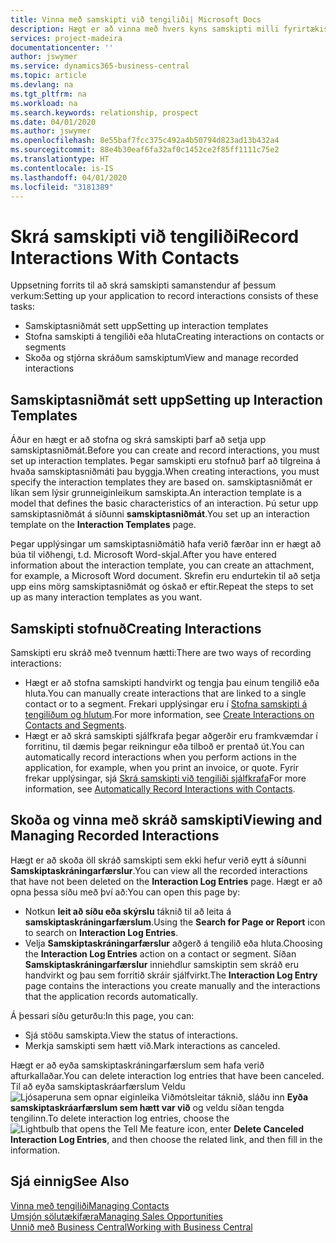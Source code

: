 ```yaml
---
title: Vinna með samskipti við tengiliði| Microsoft Docs
description: Hægt er að vinna með hvers kyns samskipti milli fyrirtækisins og tengiliða þess, t.d. bréf, símtöl, fundir og þess háttar.
services: project-madeira
documentationcenter: ''
author: jswymer
ms.service: dynamics365-business-central
ms.topic: article
ms.devlang: na
ms.tgt_pltfrm: na
ms.workload: na
ms.search.keywords: relationship, prospect
ms.date: 04/01/2020
ms.author: jswymer
ms.openlocfilehash: 8e55baf7fcc375c492a4b50794d823ad13b432a4
ms.sourcegitcommit: 88e4b30eaf6fa32af0c1452ce2f85ff1111c75e2
ms.translationtype: HT
ms.contentlocale: is-IS
ms.lasthandoff: 04/01/2020
ms.locfileid: "3181389"
---
```

# <a name="record-interactions-with-contacts"></a><span data-ttu-id="b7355-103">Skrá samskipti við tengiliði</span><span class="sxs-lookup"><span data-stu-id="b7355-103">Record Interactions With Contacts</span></span>
<span data-ttu-id="b7355-104">Uppsetning forrits til að skrá samskipti samanstendur af þessum verkum:</span><span class="sxs-lookup"><span data-stu-id="b7355-104">Setting up your application to record interactions consists of these tasks:</span></span>

* <span data-ttu-id="b7355-105">Samskiptasniðmát sett upp</span><span class="sxs-lookup"><span data-stu-id="b7355-105">Setting up interaction templates</span></span>  
* <span data-ttu-id="b7355-106">Stofna samskipti á tengiliði eða hluta</span><span class="sxs-lookup"><span data-stu-id="b7355-106">Creating interactions on contacts or segments</span></span>  
* <span data-ttu-id="b7355-107">Skoða og stjórna skráðum samskiptum</span><span class="sxs-lookup"><span data-stu-id="b7355-107">View and manage recorded interactions</span></span>  

##  <a name="setting-up-interaction-templates"></a><span data-ttu-id="b7355-108">Samskiptasniðmát sett upp</span><span class="sxs-lookup"><span data-stu-id="b7355-108">Setting up Interaction Templates</span></span>
<span data-ttu-id="b7355-109">Áður en hægt er að stofna og skrá samskipti þarf að setja upp samskiptasniðmát.</span><span class="sxs-lookup"><span data-stu-id="b7355-109">Before you can create and record interactions, you must set up interaction templates.</span></span> <span data-ttu-id="b7355-110">Þegar samskipti eru stofnuð þarf að tilgreina á hvaða samskiptasniðmáti þau byggja.</span><span class="sxs-lookup"><span data-stu-id="b7355-110">When creating interactions, you must specify the interaction templates they are based on.</span></span> <span data-ttu-id="b7355-111">samskiptasniðmát er líkan sem lýsir grunneiginleikum samskipta.</span><span class="sxs-lookup"><span data-stu-id="b7355-111">An interaction template is a model that defines the basic characteristics of an interaction.</span></span>
<span data-ttu-id="b7355-112">Þú setur upp samskiptasniðmát á síðunni **samskiptasniðmát**.</span><span class="sxs-lookup"><span data-stu-id="b7355-112">You set up an interaction template on the **Interaction Templates** page.</span></span>

<span data-ttu-id="b7355-113">Þegar upplýsingar um samskiptasniðmátið hafa verið færðar inn er hægt að búa til viðhengi, t.d. Microsoft Word-skjal.</span><span class="sxs-lookup"><span data-stu-id="b7355-113">After you have entered information about the interaction template, you can create an attachment, for example, a Microsoft Word document.</span></span> <span data-ttu-id="b7355-114">Skrefin eru endurtekin til að setja upp eins mörg samskiptasniðmát og óskað er eftir.</span><span class="sxs-lookup"><span data-stu-id="b7355-114">Repeat the steps to set up as many interaction templates as you want.</span></span>  

## <a name="creating-interactions"></a><span data-ttu-id="b7355-115">Samskipti stofnuð</span><span class="sxs-lookup"><span data-stu-id="b7355-115">Creating Interactions</span></span>
<span data-ttu-id="b7355-116">Samskipti eru skráð með tvennum hætti:</span><span class="sxs-lookup"><span data-stu-id="b7355-116">There are two ways of recording interactions:</span></span>

* <span data-ttu-id="b7355-117">Hægt er að stofna samskipti handvirkt og tengja þau einum tengilið eða hluta.</span><span class="sxs-lookup"><span data-stu-id="b7355-117">You can manually create interactions that are linked to a single contact or to a segment.</span></span> <span data-ttu-id="b7355-118">Frekari upplýsingar eru í [Stofna samskipti á tengiliðum og hlutum](marketing-how-create-interactions.md).</span><span class="sxs-lookup"><span data-stu-id="b7355-118">For more information, see [Create Interactions on Contacts and Segments](marketing-how-create-interactions.md).</span></span>  
* <span data-ttu-id="b7355-119">Hægt er að skrá samskipti sjálfkrafa þegar aðgerðir eru framkvæmdar í forritinu, til dæmis þegar reikningur eða tilboð er prentað út.</span><span class="sxs-lookup"><span data-stu-id="b7355-119">You can automatically record interactions when you perform actions in the application, for example, when you print an invoice, or quote.</span></span> <span data-ttu-id="b7355-120">Fyrir frekar upplýsingar, sjá [Skrá samskipti við tengiliði sjálfkrafa](marketing-auto-record-interactions.md)</span><span class="sxs-lookup"><span data-stu-id="b7355-120">For more information, see [Automatically Record Interactions with Contacts](marketing-auto-record-interactions.md).</span></span>

## <a name="viewing-and-managing-recorded-interactions"></a><span data-ttu-id="b7355-121">Skoða og vinna með skráð samskipti</span><span class="sxs-lookup"><span data-stu-id="b7355-121">Viewing and Managing Recorded Interactions</span></span>
<span data-ttu-id="b7355-122">Hægt er að skoða öll skráð samskipti sem ekki hefur verið eytt á síðunni **Samskiptaskráningarfærslur**.</span><span class="sxs-lookup"><span data-stu-id="b7355-122">You can view all the recorded interactions that have not been deleted on the **Interaction Log Entries** page.</span></span> <span data-ttu-id="b7355-123">Hægt er að opna þessa síðu með því að:</span><span class="sxs-lookup"><span data-stu-id="b7355-123">You can open this page by:</span></span>

* <span data-ttu-id="b7355-124">Notkun **leit að síðu eða skýrslu** táknið til að leita á **samskiptaskráningarfærslum**.</span><span class="sxs-lookup"><span data-stu-id="b7355-124">Using the **Search for Page or Report** icon to search on **Interaction Log Entries**.</span></span>
* <span data-ttu-id="b7355-125">Velja **Samskiptaskráningarfærslur** aðgerð á tengilið eða hluta.</span><span class="sxs-lookup"><span data-stu-id="b7355-125">Choosing the **Interaction Log Entries** action on a contact or segment.</span></span>
  <span data-ttu-id="b7355-126">Síðan **Samskiptaskráningarfærslur** inniehdlur samskiptin sem skráð eru handvirkt og þau sem forritið skráir sjálfvirkt.</span><span class="sxs-lookup"><span data-stu-id="b7355-126">The **Interaction Log Entry** page contains the interactions you create manually and the interactions that the application records automatically.</span></span>

<span data-ttu-id="b7355-127">Á þessari síðu geturðu:</span><span class="sxs-lookup"><span data-stu-id="b7355-127">In this page, you can:</span></span>

* <span data-ttu-id="b7355-128">Sjá stöðu samskipta.</span><span class="sxs-lookup"><span data-stu-id="b7355-128">View the status of interactions.</span></span>
* <span data-ttu-id="b7355-129">Merkja samskipti sem hætt við.</span><span class="sxs-lookup"><span data-stu-id="b7355-129">Mark interactions as canceled.</span></span>

<span data-ttu-id="b7355-130">Hægt er að eyða samskiptaskráningarfærslum sem hafa verið afturkallaðar.</span><span class="sxs-lookup"><span data-stu-id="b7355-130">You can delete interaction log entries that have been canceled.</span></span> <span data-ttu-id="b7355-131">Til að eyða samskiptaskráarfærslum Veldu ![Ljósaperuna sem opnar eiginleika Viðmótsleitar](media/ui-search/search_small.png "Segðu mér hvað þú vilt gera") táknið, sláðu inn **Eyða samskiptaskráarfærslum sem hætt var við** og veldu síðan tengda tengilinn.</span><span class="sxs-lookup"><span data-stu-id="b7355-131">To delete interaction log entries, choose the ![Lightbulb that opens the Tell Me feature](media/ui-search/search_small.png "Tell me what you want to do") icon, enter **Delete Canceled Interaction Log Entries**, and then choose the related link, and then fill in the information.</span></span>

## <a name="see-also"></a><span data-ttu-id="b7355-132">Sjá einnig</span><span class="sxs-lookup"><span data-stu-id="b7355-132">See Also</span></span>
[<span data-ttu-id="b7355-133">Vinna með tengiliði</span><span class="sxs-lookup"><span data-stu-id="b7355-133">Managing Contacts</span></span>](marketing-contacts.md)  
[<span data-ttu-id="b7355-134">Umsjón sölutækifæra</span><span class="sxs-lookup"><span data-stu-id="b7355-134">Managing Sales Opportunities</span></span>](marketing-manage-sales-opportunities.md)  
[<span data-ttu-id="b7355-135">Unnið með Business Central</span><span class="sxs-lookup"><span data-stu-id="b7355-135">Working with Business Central</span></span>](ui-work-product.md)  

